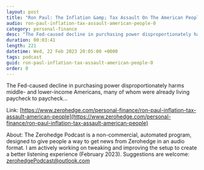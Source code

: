 ```yaml
---
layout: post
title: "Ron Paul: The Inflation &amp; Tax Assault On The American People"
audio: ron-paul-inflation-tax-assault-american-people-0
category: personal-finance
desc: "The Fed-caused decline in purchasing power disproportionately harms middle- and lower-income Americans, many of whom were already living paycheck to paycheck..."
duration: 00:03:41
length: 221
datetime: Wed, 22 Feb 2023 20:05:00 +0000
tags: podcast
guid: ron-paul-inflation-tax-assault-american-people-0
order: 0
---
```

The Fed-caused decline in purchasing power disproportionately harms middle- and lower-income Americans, many of whom were already living paycheck to paycheck...

Link: [https://www.zerohedge.com/personal-finance/ron-paul-inflation-tax-assault-american-people](https://www.zerohedge.com/personal-finance/ron-paul-inflation-tax-assault-american-people)

About: The Zerohedge Podcast is a non-commercial, automated program, designed to give people a way to get news from Zerohedge in an audio format.  I am actively working on tweaking and improving the setup to create a better listening experience (February 2023).  Suggestions are welcome: [zerohedgePodcast@outlook.com](mailto:zerohedgePodcast@outlook.com)